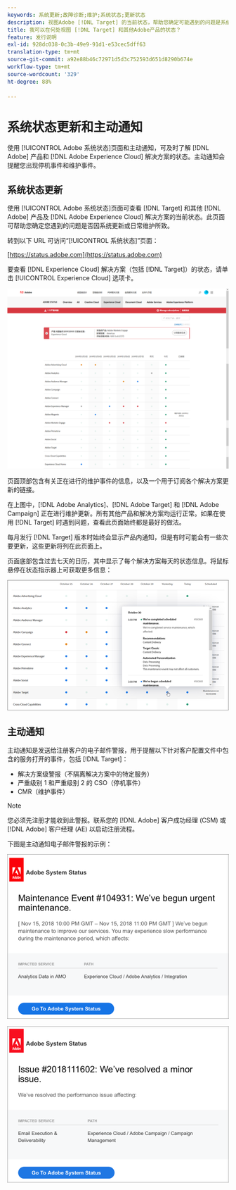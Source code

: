 ```yaml
---
keywords: 系统更新;故障诊断;维护;系统状态;更新状态
description: 视图Adobe [!DNL Target] 的当前状态，帮助您确定可能遇到的问题是系统更新还是例行维护所致。
title: 我可以在何处视图 [!DNL Target] 和其他Adobe产品的状态？
feature: 发行说明
exl-id: 928dc038-0c3b-49e9-91d1-e53cec5dff63
translation-type: tm+mt
source-git-commit: a92e88b46c72971d5d3c752593d651d8290b674e
workflow-type: tm+mt
source-wordcount: '329'
ht-degree: 88%

---
```


# 系统状态更新和主动通知

使用 [!UICONTROL Adobe 系统状态]页面和主动通知，可及时了解 [!DNL Adobe] 产品和 [!DNL Adobe Experience Cloud] 解决方案的状态。主动通知会提醒您出现停机事件和维护事件。

## 系统状态更新

使用 [!UICONTROL Adobe 系统状态]页面可查看 [!DNL Target] 和其他 [!DNL Adobe] 产品及 [!DNL Adobe Experience Cloud] 解决方案的当前状态。此页面可帮助您确定您遇到的问题是否因系统更新或日常维护所致。

转到以下 URL 可访问“[!UICONTROL 系统状态]”页面：

[https://status.adobe.com](https://status.adobe.com)

要查看 [!DNL Experience Cloud] 解决方案（包括 [!DNL Target]）的状态，请单击 [!UICONTROL Experience Cloud] 选项卡。

![](assets/system_status.png)

页面顶部包含有关正在进行的维护事件的信息，以及一个用于订阅各个解决方案更新的链接。

在上图中，[!DNL Adobe Analytics]、[!DNL Adobe Target] 和 [!DNL Adobe Campaign] 正在进行维护更新。所有其他产品和解决方案均运行正常。如果在使用 [!DNL Target] 时遇到问题，查看此页面始终都是最好的做法。

每月发行 [!DNL Target] 版本时始终会显示产品内通知，但是有时可能会有一些次要更新，这些更新将列在此页面上。

页面底部包含过去七天的日历，其中显示了每个解决方案每天的状态信息。将鼠标悬停在状态指示器上可获取更多信息：

![](assets/system_status_indicator.png)

## 主动通知

主动通知是发送给注册客户的电子邮件警报，用于提醒以下针对客户配置文件中包含的服务打开的事件，包括 [!DNL Target]：

* 解决方案级警报（不隔离解决方案中的特定服务）
* 严重级别 1 和严重级别 2 的 CSO（停机事件）
* CMR（维护事件）

>[!NOTE]
>
>您必须先注册才能收到此警报。联系您的 [!DNL Adobe] 客户成功经理 (CSM) 或 [!DNL Adobe] 客户经理 (AE) 以启动注册流程。

下图是主动通知电子邮件警报的示例：

![主动通知 1](/help/r-release-notes/assets/proactive-notification-1.png)

![主动通知 2](/help/r-release-notes/assets/proactive-notification-2.png)

